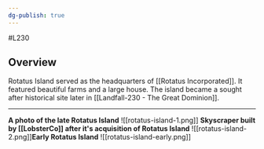 ```yaml
---
dg-publish: true
---
```

#L230
## Overview

Rotatus Island served as the headquarters of [[Rotatus Incorporated]]. It featured beautiful farms and a large house. The island became a sought after historical site later in [[Landfall-230 - The Great Dominion]].

---

**A photo of the late Rotatus Island**
![[rotatus-island-1.png]]
**Skyscraper built by [[LobsterCo]] after it's acquisition of Rotatus Island**
![[rotatus-island-2.png]]**Early Rotatus Island**
![[rotatus-island-early.png]]